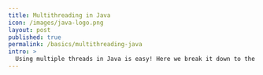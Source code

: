 ```yaml
---
title: Multithreading in Java
icon: /images/java-logo.png
layout: post
published: true
permalink: /basics/multithreading-java
intro: >
  Using multiple threads in Java is easy! Here we break it down to the lowest level, to understand how the JVM creates and manages threads.
---
```


